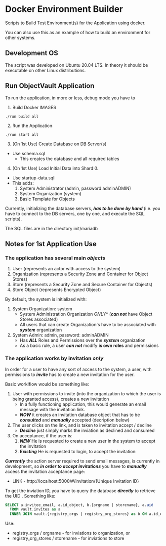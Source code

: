 # Docker Environment Builder

Scripts to Build Test Environment(s) for the Application using docker.

You can also use this as an example of how to build an environment for other systems.

## Development OS

The script was developed on Ubuntu 20.04 LTS.
In theory it should be executable on other Linux distributions.

## Run ObjectVault Application

To run the application, in more or less, debug mode you have to

1. Build Docker IMAGES

```shell
./run build all 
```

2. Run the Application

```shell
./run start all 
```

3. (On 1st Use) Create Database on DB Server(s)
  * Use schema.sql
    * This creates the database and all required tables

4. (On 1st Use) Load Initial Data into Shard 0. 
  * Use startup-data.sql
  * This adds:
    1. System Administrator (admin, password adminADMIN)
    2. System Organization (system)
    3. Basic Template for Objects

Currently, initializing the database servers, ***has to be done by hand*** (i.e. you have to connect to the DB servers, one by one, and execute the SQL scripts).

The SQL files are in the directory init/mariadb

## Notes for 1st Application Use

### The application has several main ***objects***

1. User (represents an actor with access to the system)
2. Organization (represents a Security Zone and Container for Object Stores)
3. Store (represents a Security Zone and Secure Container for Objects)
4. Store Object (represents Encrypted Object)

By default, the system is initialized with:

1. System Organization: system
    * System Administration Organization *ONLY** (***can not*** have Object Stores associated)
    * All users that can create Organization's have to be associated with ***system*** organization
2. System Admin: admin, password: adminADMIN
    * Has ***ALL*** Roles and Permissions over the ***system*** organization
    * As a basic rule, a user ***can not*** modify **is own roles** and permissions

### The application works by invitation ***only***

In order for a user to have any sort of access to the system, a user, with permissions to ***invite*** has to create a new invitation for the user.

Basic worklflow would be something like:

1. User with permissions to invite (into the organization to which the user is being granted access), creates a new invitation
    * In a fully functioning application, this would generate an email message with the invitation link.
    * ***NOW*** it creates an invitation database object that has to be ***consulted*** and ***manually*** accepted (decription below)
2. The user clicks on the link, and is taken to invitation accept / decline
    * ***Decline*** just simply marks the inviation as declined and consumed
3. On acceptance, if the user is:
    1. ***NEW*** He is requested to create a new user in the system to accept the invitation
    2. ***Existing*** He is requested to login, to accept the invitation

***Currently*** the action server required to send email messages, is currently in development, so ***in order to accept invitations*** you have to ***manually*** access the invitation acceptance page:

* LINK - http://localhost:5000/#/invitation/{Unique Invitation ID}

To get the inviation ID, you have to query the database ***directly*** to retrieve the UID . Something like:

```sql
SELECT a.invitee_email, a.id_object, b.{orgname | storename}, a.uid 
  FROM vault.invites as a
  INNER JOIN vault.{registry_orgs | registry_org_stores} as b ON a.id_object = b.{id_org | id_store}
```

Use:

* registry_orgs / orgname - for inviations to organization, or
* registry_org_stores / storename - for inviations to store
